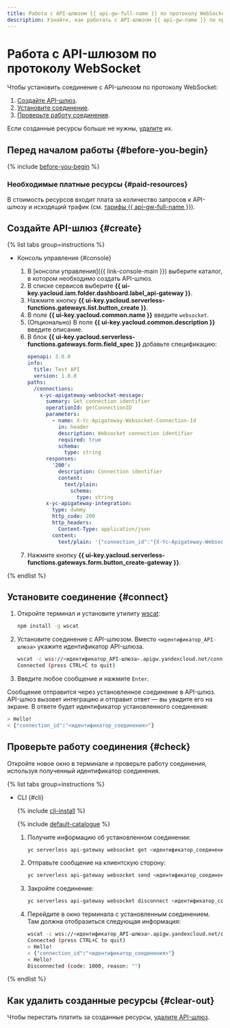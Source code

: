 ```yaml
---
title: Работа с API-шлюзом {{ api-gw-full-name }} по протоколу WebSocket
description: Узнайте, как работать с API-шлюзом {{ api-gw-name }} по протоколу WebSocket.
---
```


# Работа с API-шлюзом по протоколу WebSocket

Чтобы установить соединение с API-шлюзом по протоколу WebSocket:

1. [Создайте API-шлюз](#create).
1. [Установите соединение](#connect).
1. [Проверьте работу соединения](#check).

Если созданные ресурсы больше не нужны, [удалите](#clear-out) их.

## Перед началом работы {#before-you-begin}

{% include [before-you-begin](../../_tutorials/_tutorials_includes/before-you-begin.md) %}

### Необходимые платные ресурсы {#paid-resources}

В стоимость ресурсов входит плата за количество запросов к API-шлюзу и исходящий трафик (см. [тарифы {{ api-gw-full-name }}](../pricing.md)).

## Создайте API-шлюз {#create}

{% list tabs group=instructions %}

- Консоль управления {#console}

    1. В [консоли управления]({{ link-console-main }}) выберите каталог, в котором необходимо создать API-шлюз.
    1. В списке сервисов выберите **{{ ui-key.yacloud.iam.folder.dashboard.label_api-gateway }}**.
    1. Нажмите кнопку **{{ ui-key.yacloud.serverless-functions.gateways.list.button_create }}**.
    1. В поле **{{ ui-key.yacloud.common.name }}** введите `websocket`.
    1. (Опционально) В поле **{{ ui-key.yacloud.common.description }}** введите описание.
    1. В блок **{{ ui-key.yacloud.serverless-functions.gateways.form.field_spec }}** добавьте спецификацию:
        ```yaml
        openapi: 3.0.0
        info:
          title: Test API
          version: 1.0.0
        paths:
          /connections:
            x-yc-apigateway-websocket-message:
              summary: Get connection identifier
              operationId: getConnectionID
              parameters:
                - name: X-Yc-Apigateway-Websocket-Connection-Id
                  in: header
                  description: Websocket connection identifier
                  required: true
                  schema:
                    type: string
              responses:
                '200':
                  description: Connection identifier
                  content:
                    text/plain:
                      schema:
                        type: string
              x-yc-apigateway-integration:
                type: dummy
                http_code: 200
                http_headers:
                  Content-Type: application/json
                content:
                  text/plain: '{"connection_id":"{X-Yc-Apigateway-Websocket-Connection-Id}"}'
        ```
    1. Нажмите кнопку **{{ ui-key.yacloud.serverless-functions.gateways.form.button_create-gateway }}**.

{% endlist %}

## Установите соединение {#connect}

1. Откройте терминал и установите утилиту [wscat](https://www.npmjs.com/package/wscat):
    ```bash
    npm install -g wscat
    ```
1. Установите соединение с API-шлюзом. Вместо `<идентификатор_API-шлюза>` укажите идентификатор API-шлюза.
    ```bash
    wscat -c wss://<идентификатор_API-шлюза>.apigw.yandexcloud.net/connections
    Connected (press CTRL+C to quit)
    ```
1. Введите любое сообщение и нажмите `Enter`.

Сообщение отправится через установленное соединение в API-шлюз. API-шлюз вызовет интеграцию и отправит ответ — вы увидите его на экране. В ответе будет идентификатор установленного соединения:
```bash
> Hello!
< {"connection_id":"<идентификатор_соединения>"}
```
## Проверьте работу соединения {#check}

Откройте новое окно в терминале и проверьте работу соединения, используя полученный идентификатор соединения.

{% list tabs group=instructions %}

- CLI {#cli}

    {% include [cli-install](../../_includes/cli-install.md) %}

    {% include [default-catalogue](../../_includes/default-catalogue.md) %}

    1. Получите информацию об установленном соединении:
        ```bash
        yc serverless api-gateway websocket get <идентификатор_соединения>
        ```
    1. Отправьте сообщение на клиентскую сторону:
        ```bash
        yc serverless api-gateway websocket send <идентификатор_соединения> --data Hello!
        ```
    1. Закройте соединение:
        ```bash
        yc serverless api-gateway websocket disconnect <идентификатор_соединения>
        ```
    1. Перейдите в окно терминала с установленным соединением. Там должна отобразиться следующая информация:
        ```bash
        wscat -c wss://<идентификатор_API-шлюза>.apigw.yandexcloud.net/connections
        Connected (press CTRL+C to quit)
        > Hello!
        < {"connection_id":"<идентификатор_соединения>"}
        < Hello!
        Disconnected (code: 1000, reason: "")
        ```

{% endlist %}

## Как удалить созданные ресурсы {#clear-out}

Чтобы перестать платить за созданные ресурсы, [удалите API-шлюз](../operations/api-gw-delete.md).
